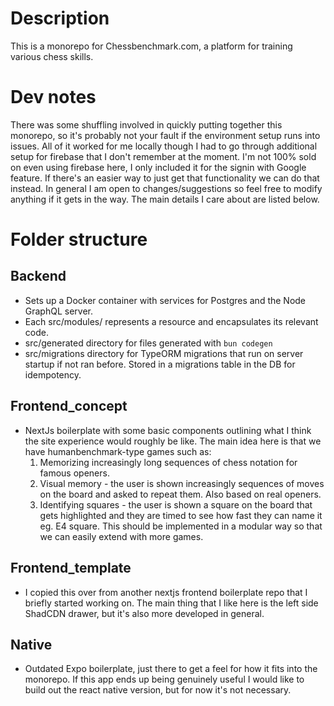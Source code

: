 # Description
This is a monorepo for Chessbenchmark.com, a platform for training various chess skills.

# Dev notes
There was some shuffling involved in quickly putting together this monorepo, so it's probably not your fault if the environment setup runs into issues. All of it worked for me locally though I had to go through additional setup for firebase that I don't remember at the moment. I'm not 100% sold on even using firebase here, I only included it for the signin with Google feature. If there's an easier way to just get that functionality we can do that instead. In general I am open to changes/suggestions so feel free to modify anything if it gets in the way. The main details I care about are listed below.


# Folder structure

## Backend
* Sets up a Docker container with services for Postgres and the Node GraphQL server. 
* Each src/modules/<module> represents a resource and encapsulates its relevant code. 
* src/generated directory for files generated with `bun codegen` 
* src/migrations directory for TypeORM migrations that run on server startup if not ran before. Stored in a migrations table in the DB for idempotency. 

## Frontend_concept
* NextJs boilerplate with some basic components outlining what I think the site experience would roughly be like. The main idea here is that we have humanbenchmark-type games such as:
    1. Memorizing increasingly long sequences of chess notation for famous openers.
    2. Visual memory - the user is shown increasingly sequences of moves on the board and asked to repeat them. Also based on real openers.
    3. Identifying squares - the user is shown a square on the board that gets highlighted and they are timed to see how fast they can name it eg. E4 square.
    This should be implemented in a modular way so that we can easily extend with more games.

## Frontend_template
* I copied this over from another nextjs frontend boilerplate repo that I briefly started working on. The main thing that I like here is the left side ShadCDN drawer, but it's also more developed in general.

## Native
* Outdated Expo boilerplate, just there to get a feel for how it fits into the monorepo. If this app ends up being genuinely useful I would like to build out the react native version, but for now it's not necessary.




